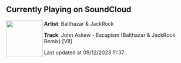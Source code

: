 ## Currently Playing on SoundCloud

[<img align="left" width="100" src="https://i1.sndcdn.com/artworks-gMBKy66v5mwvMdS0-lpz56A-t500x500.jpg">](https://soundcloud.com/balthazar-jackrock/john-askew-escapism-balthazar-jackrock-remix-vii-1)

**Artist**: Balthazar & JackRock 

**Track**: John Askew - Escapism (Balthazar & JackRock Remix) [VII]

Last updated at 09/12/2023 11:37
